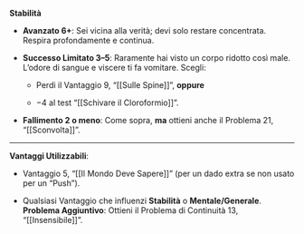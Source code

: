 **Stabilità**

- **Avanzato 6+**: Sei vicina alla verità; devi solo restare concentrata. Respira profondamente e continua.
    
- **Successo Limitato 3–5**: Raramente hai visto un corpo ridotto così male. L’odore di sangue e viscere ti fa vomitare. Scegli:
    
    - Perdi il Vantaggio 9, “[[Sulle Spine]]”, **oppure**
        
    - −4 al test “[[Schivare il Cloroformio]]”.
        
- **Fallimento 2 o meno**: Come sopra, **ma** ottieni anche il Problema 21, “[[Sconvolta]]”.
    
--- 

**Vantaggi Utilizzabili**:

- Vantaggio 5, “[[Il Mondo Deve Sapere]]” (per un dado extra se non usato per un “Push”).
    
- Qualsiasi Vantaggio che influenzi **Stabilità** o **Mentale/Generale**.  
    **Problema Aggiuntivo**: Ottieni il Problema di Continuità 13, “[[Insensibile]]”.